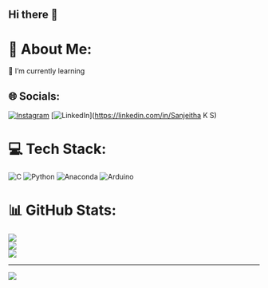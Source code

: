 ## Hi there 👋

# 💫 About Me:
🌱 I’m currently learning<br>


## 🌐 Socials:
[![Instagram](https://img.shields.io/badge/Instagram-%23E4405F.svg?logo=Instagram&logoColor=white)](https://instagram.com/sanj.eitha) [![LinkedIn](https://img.shields.io/badge/LinkedIn-%230077B5.svg?logo=linkedin&logoColor=white)](https://linkedin.com/in/Sanjeitha K S) 

# 💻 Tech Stack:
![C](https://img.shields.io/badge/c-%2300599C.svg?style=flat-square&logo=c&logoColor=white) ![Python](https://img.shields.io/badge/python-3670A0?style=flat-square&logo=python&logoColor=ffdd54) ![Anaconda](https://img.shields.io/badge/Anaconda-%2344A833.svg?style=flat-square&logo=anaconda&logoColor=white) ![Arduino](https://img.shields.io/badge/-Arduino-00979D?style=flat-square&logo=Arduino&logoColor=white)
# 📊 GitHub Stats:
![](https://github-readme-stats.vercel.app/api?username=sanjeithaks&theme=gruvbox&hide_border=false&include_all_commits=true&count_private=true)<br/>
![](https://github-readme-streak-stats.herokuapp.com/?user=sanjeithaks&theme=gruvbox&hide_border=false)<br/>
![](https://github-readme-stats.vercel.app/api/top-langs/?username=sanjeithaks&theme=gruvbox&hide_border=false&include_all_commits=true&count_private=true&layout=compact)

---
[![](https://visitcount.itsvg.in/api?id=sanjeithaks&icon=0&color=1)](https://visitcount.itsvg.in)

<!-- Proudly created with GPRM ( https://gprm.itsvg.in ) -->
